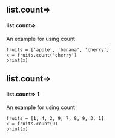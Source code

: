 ## list.count=>
#### list.count=>
An example for using count
```
fruits = ['apple', 'banana', 'cherry']
x = fruits.count('cherry')
print(x)
```

## list.count=>
#### list.count=> 1
An example for using count
```
fruits = [1, 4, 2, 9, 7, 8, 9, 3, 1]
x = fruits.count(9)
print(x)
```